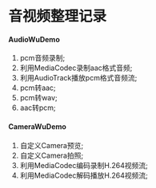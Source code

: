 ﻿# 音视频整理记录

#### AudioWuDemo
1. pcm音频录制;
2. 利用MediaCodec录制aac格式音频;
3. 利用AudioTrack播放pcm格式音频流;
4. pcm转aac;
5. pcm转wav;
6. aac转pcm;

#### CameraWuDemo
1. 自定义Camera预览;
2. 自定义Camera拍照;
3. 利用MediaCodec编码录制H.264视频流;
4. 利用MediaCodec解码播放H.264视频流;

